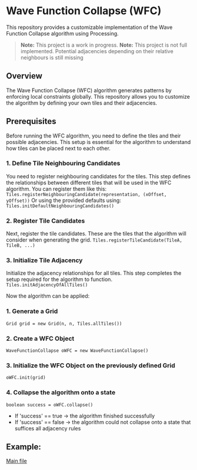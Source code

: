 # Wave Function Collapse (WFC)

This repository provides a customizable implementation of the Wave Function Collapse algorithm using Processing.

> **Note:** This project is a work in progress.
> **Note:** This project is not full implemented. Potential adjacencies depending on their relative neighbours is still missing
## Overview

The Wave Function Collapse (WFC) algorithm generates patterns by enforcing local constraints globally. This repository allows you to customize the algorithm by defining your own tiles and their adjacencies.

## Prerequisites

Before running the WFC algorithm, you need to define the tiles and their possible adjacencies. This setup is essential for the algorithm to understand how tiles can be placed next to each other.

### 1. Define Tile Neighbouring Candidates

You need to register neighbouring candidates for the tiles. This step defines the relationships between different tiles that will be used in the WFC algorithm.
You can register them like this:
```Tiles.registerNeighbouringCandidate(representation, (xOffset, yOffset))```
Or using the provided defaults using:
```Tiles.initDefaultNeighbouringCandidates()```

### 2. Register Tile Candidates

Next, register the tile candidates. These are the tiles that the algorithm will consider when generating the grid.
```Tiles.registerTileCandidate(TileA, TileB, ...)```

### 3. Initialize Tile Adjacency

Initialize the adjacency relationships for all tiles. This step completes the setup required for the algorithm to function.
```Tiles.initAdjacencyOfAllTiles()```

Now the algorithm can be applied:

### 1. Generate a Grid
```Grid grid = new Grid(n, n, Tiles.allTiles())```

### 2. Create a WFC Object
```WaveFunctionCollapse oWFC = new WaveFunctionCollapse()```

### 3. Initialize the WFC Object on the previously defined Grid
```oWFC.init(grid)```

### 4. Collapse the algorithm onto a state
```boolean success = oWFC.collapse()```
- If 'success' == true -> the algorithm finished successfully
- If 'success' == false -> the algorithm could not collapse onto a state that suffices all adjacency rules

## Example: 
[Main file](src/Main.java)
